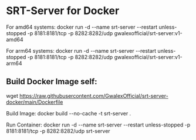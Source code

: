 # SRT-Server for Docker

For amd64 systems: docker run -d --name srt-server --restart unless-stopped -p 8181:8181/tcp -p 8282:8282/udp gwalexofficial/srt-server:v1-amd64

For arm64 systems: docker run -d --name srt-server --restart unless-stopped -p 8181:8181/tcp -p 8282:8282/udp gwalexofficial/srt-server:v1-arm64


## Build Docker Image self:

wget https://raw.githubusercontent.com/GwalexOfficial/srt-server-docker/main/Dockerfile

Build Image: docker build --no-cache -t srt-server .

Run Container: docker run -d --name srt-server --restart unless-stopped -p 8181:8181/tcp -p 8282:8282/udp srt-server
